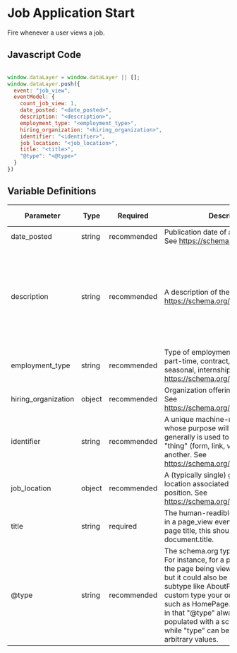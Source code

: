 # Job Application Start

Fire whenever a user views a job.

## Javascript Code

```js

window.dataLayer = window.dataLayer || []; 
window.dataLayer.push({
  event: "job_view",
  eventModel: {
    count_job_view: 1,
    date_posted: "<date_posted>",
    description: "<description>",
    employment_type: "<employment_type>",
    hiring_organization: "<hiring_organization>",
    identifier: "<identifier>",
    job_location: "<job_location>",
    title: "<title>",
    "@type": "<@type>"
  }
})
```

## Variable Definitions
|Parameter|Type|Required|Description|Example|Pattern|Min Length|Max Length|
| --- | --- | --- | --- | --- | --- | --- | --- |
|date_posted|string|recommended|Publication date of an online listing. See https://schema.org/datePosted.|2022-09-19|
|description|string|recommended|A description of the item. See https://schema.org/description.|Google's software engineers develop the next-generation technologies that change how billions of users connect, explore, and interact with information and one another. Our products need to handle information at massive scale, and extend well beyond web search. We're looking for engineers who bring fresh ideas from all areas, including information retrieval, distributed computing, large-scale system design, networking and data storage, security, artificial intelligence, natural language processing, UI design and mobile; the list goes on and is growing every day. As a software engineer, you will work on a specific project critical to Google’s needs with opportunities to switch teams and projects as you and our fast-paced business grow and evolve. We need our engineers to be versatile, display leadership qualities and be enthusiastic to take on new problems across the full-stack as we continue to push technology forward.|
|employment_type|string|recommended|Type of employment (e.g. full-time, part-time, contract, temporary, seasonal, internship). See https://schema.org/employmentType.|full-time|
|hiring_organization|object|recommended|Organization offering the job position. See https://schema.org/hiringOrganization.|`{"@type": "Organization", "name": "Google", "sameAs": "https://www.google.com", "logo": "https://www.google.com/images/branding/googlelogo/2x/googlelogo_color_272x92dp.png"}`|
|identifier|string|recommended|A unique machine-readible identifier whose purpose will vary by event, but generally is used to differentiate one "thing" (form, link, video) from another. See https://schema.org/identifier.|`108589376369238726-software-engineer-silicon`|
|job_location|object|recommended|A (typically single) geographic location associated with the job position. See https://schema.org/jobLocation.|`{"@type": "Place","address": {  "@type": "PostalAddress",  "streetAddress": "1600 Amphitheatre Parkway",  "addressLocality": "Mountain View",  "addressRegion": "CA",  "postalCode": "94043",  "addressCountry": "US"}}`|
|title|string|required|The human-readible title. When used in a page_view event to represent the page title, this should be set to document.title.|Analytics Engineer|
|@type|string|recommended|The schema.org type for this event. For instance, for a page_view event, the page being viewed is a WebPage, but it could also be a more specific subtype like AboutPage or event a custom type your organization creates such as HomePage. Differs from type in that "@type" always should be populated with a schema.org type, while "type" can be populated with arbitrary values.|JobPosting|